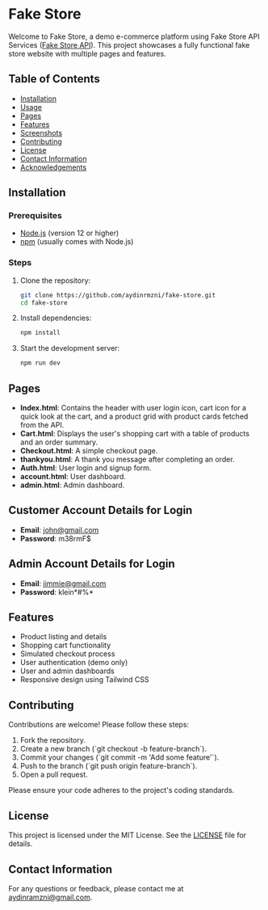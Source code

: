 
# Fake Store

Welcome to Fake Store, a demo e-commerce platform using Fake Store API Services ([Fake Store API](https://fakestoreapi.com/docs)). This project showcases a fully functional fake store website with multiple pages and features.

## Table of Contents

- [Installation](#installation)
- [Usage](#usage)
- [Pages](#pages)
- [Features](#features)
- [Screenshots](#screenshots)
- [Contributing](#contributing)
- [License](#license)
- [Contact Information](#contact-information)
- [Acknowledgements](#acknowledgements)

## Installation

### Prerequisites

- [Node.js](https://nodejs.org/) (version 12 or higher)
- [npm](https://www.npmjs.com/) (usually comes with Node.js)

### Steps

1. Clone the repository:

   ```sh
   git clone https://github.com/aydinrmzni/fake-store.git
   cd fake-store
3. Install dependencies:
   ```sh
   npm install
4. Start the development server:
   ```sh
   npm run dev

## Pages

- **Index.html**: Contains the header with user login icon, cart icon for a quick look at the cart, and a product grid with product cards fetched from the API.
- **Cart.html**: Displays the user's shopping cart with a table of products and an order summary.
- **Checkout.html**: A simple checkout page.
- **thankyou.html**: A thank you message after completing an order.
- **Auth.html**: User login and signup form.
- **account.html**: User dashboard.
- **admin.html**: Admin dashboard.

## Customer Account Details for Login

- **Email**: john@gmail.com
- **Password**: m38rmF$

## Admin Account Details for Login

- **Email**: jimmie@gmail.com
- **Password**: klein*#%*

## Features

- Product listing and details
- Shopping cart functionality
- Simulated checkout process
- User authentication (demo only)
- User and admin dashboards
- Responsive design using Tailwind CSS

## Contributing

Contributions are welcome! Please follow these steps:

1. Fork the repository.
2. Create a new branch (\`git checkout -b feature-branch\`).
3. Commit your changes (\`git commit -m 'Add some feature'\`).
4. Push to the branch (\`git push origin feature-branch\`).
5. Open a pull request.

Please ensure your code adheres to the project's coding standards.

## License

This project is licensed under the MIT License. See the [LICENSE](LICENSE) file for details.

## Contact Information

For any questions or feedback, please contact me at [aydinramzni@gmail.com](mailto:aydinramzni@gmail.com).
